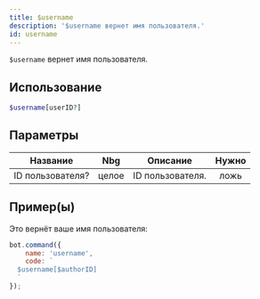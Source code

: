 ```yaml
---
title: $username
description: '$username вернет имя пользователя.'
id: username
---
```


`$username` вернет имя пользователя.

## Использование

```php
$username[userID?]
```

## Параметры

| Название         | Nbg   | Описание         | Нужно |
| ---------------- | ----- | ---------------- |:-----:|
| ID пользователя? | целое | ID пользователя. | ложь  |

## Пример(ы)

Это вернёт ваше имя пользователя:

```javascript
bot.command({
    name: 'username',
    code: `
  $username[$authorID]
  `
});
```

